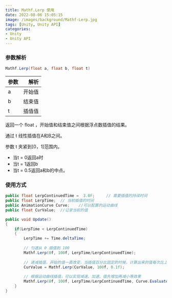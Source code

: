 ```yaml
---
title: Mathf.Lerp 使用
date: 2022-08-06 15:05:15
image: /images/background/Mathf-Lerp.jpg
tags: [Unity, Unity API]
categories:
- Unity
- Unity API
---
```


### 参数解析
```C#
Mathf.Lerp(float a, float b, float t)
```
| 参数  |   解析 |
|:----|-----:|
| a   |  开始值 |
| b   |  结束值 |
| t   |  插值值 |

返回一个 float ，开始值和结束值之间根据浮点数插值的结果。

通过 t 线性插值在A和B之间。

参数 t 夹紧到[0，1]范围内。

* 当t = 0返回a时
* 当t = 1返回b
* 当t = 0.5返回a和b的中点。

### 使用方式
```C#
public float LerpContinuedTime =  3.0F;     // 需要插值的持续时间
public float LerpTime;  // 当前插值的时间
public AnimationCurve Curve;    //可以配置的运动曲线
public float CurValue;  //记录当前的值

public void Update()
{
    if(LerpTime < LerpContinuedTime)
    {
        LerpTime += Time.deltaTime;
        
        // 匀速从 0 插值到 100 
        Mathf.Lerp(0f, 100f, LerpTime/LerpContinuedTime);
        
        // 递减插值，开始的值一直改变，当插值百分比固定的时候，计算出来的值每次比上一次计算的小
        CurValue = Mathf.Lerp(CurValue, 100f, 0.1f);
        
        // 根据运动曲线插值，可以实现减速、加速、值先增加再减小等效果
        Mathf.Lerp(0f, 100f, LerpTime/LerpContinuedTime, Curve.Evaluate(ShowTime / ProgressShowTime));
    }
}
```
